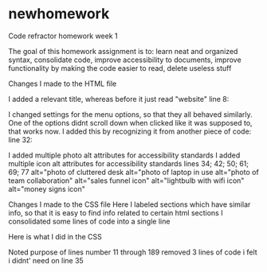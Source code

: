 # newhomework
Code refractor homework week 1

The goal of this homework assignment is to: learn neat and organized syntax, consolidate code, improve accessibility to documents, improve functionality by making the code easier to read, delete useless stuff

Changes I made to the HTML file

I added a relevant title, whereas before it just read "website"
line 8:
<title>Horiseon SEO</title>

I changed settings for the menu options, so that they all behaved similarly. One of the options didnt scroll down when clicked like it was supposed to, that works now. I added this by recognizing it from another piece of code:
line 32:
<div id="search-engine-optimization" class="search-engine-optimization">
  
I added multiple photo alt attributes for accessibility standards
I added multiple icon alt attributes for accessibility standards
lines 34; 42; 50; 61; 69; 77
alt="photo of cluttered desk
alt="photo of laptop in use
alt="photo of team collaboration"
alt="sales funnel icon"
alt="lightbulb with wifi icon"
alt="money signs icon"

Changes I made to the CSS file
Here I labeled sections which have similar info, so that it is easy to find info related to certain html sections
I consolidated some lines of code into a single line


Here is what I did in the CSS

Noted purpose of lines number 11 through 189
removed 3 lines of code i felt i didnt' need on line 35
